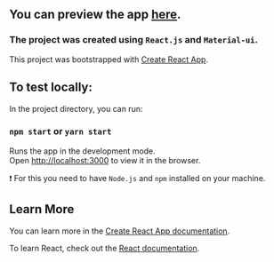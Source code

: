 ## You can preview the app [here](https://the-beer-app.netlify.app/).

### The project was created using `React.js` and `Material-ui`.  
This project was bootstrapped with [Create React App](https://github.com/facebook/create-react-app).

## To test locally:

In the project directory, you can run:

### `npm start` or `yarn start`

Runs the app in the development mode.\
Open [http://localhost:3000](http://localhost:3000) to view it in the browser.

❗ For this you need to have `Node.js` and `npm` installed on your machine.


## Learn More

You can learn more in the [Create React App documentation](https://facebook.github.io/create-react-app/docs/getting-started).

To learn React, check out the [React documentation](https://reactjs.org/).
